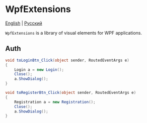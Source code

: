 # WpfExtensions

[English](README.md) | [Русский](README.ru.md)

`WpfExtensions` is a library of visual elements for WPF applications.

## Auth

```C#
void toLoginBtn_Click(object sender, RoutedEventArgs e)
{
    Login a = new Login();
    Close();
    a.ShowDialog();
}

void toRegisterBtn_Click(object sender, RoutedEventArgs e)
{
    Registration a = new Registration();
    Close();
    a.ShowDialog();
}
```
